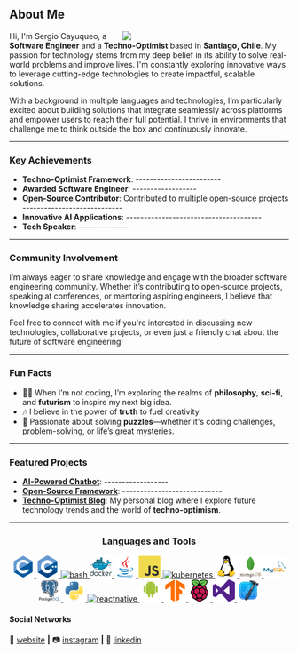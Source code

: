 



## About Me

<img align="right" width="300" src="https://media.tenor.com/pT_eK7L76OEAAAAC/coding-computer-coding.gif" />

Hi, I'm Sergio Cayuqueo, a **Software Engineer** and a **Techno-Optimist** based in **Santiago, Chile**. My passion for technology stems from my deep belief in its ability to solve real-world problems and improve lives. I'm constantly exploring innovative ways to leverage cutting-edge technologies to create impactful, scalable solutions.

With a background in multiple languages and technologies, I’m particularly excited about building solutions that integrate seamlessly across platforms and empower users to reach their full potential. I thrive in environments that challenge me to think outside the box and continuously innovate.

---

### Key Achievements

- **Techno-Optimist Framework**: ------------------------
- **Awarded Software Engineer**: ------------------
- **Open-Source Contributor**: Contributed to multiple open-source projects ----------------------------
- **Innovative AI Applications**: --------------------------------------
- **Tech Speaker**: --------------

---

### Community Involvement

I’m always eager to share knowledge and engage with the broader software engineering community. Whether it’s contributing to open-source projects, speaking at conferences, or mentoring aspiring engineers, I believe that knowledge sharing accelerates innovation.

Feel free to connect with me if you're interested in discussing new technologies, collaborative projects, or even just a friendly chat about the future of software engineering!

---

### Fun Facts

- 🧑‍💻 When I’m not coding, I’m exploring the realms of **philosophy**, **sci-fi**, and **futurism** to inspire my next big idea.
- 🎶 I believe in the power of **truth** to fuel creativity.
- 🧩 Passionate about solving **puzzles**—whether it's coding challenges, problem-solving, or life’s great mysteries.

---

### Featured Projects

- [**AI-Powered Chatbot**](https://github.com/sergiocayuqueo/chatbot): ------------------
- [**Open-Source Framework**](https://github.com/sergiocayuqueo/framework): ----------------------------
- [**Techno-Optimist Blog**](https://sergiocayuqueo.com/): My personal blog where I explore future technology trends and the world of **techno-optimism**.

---

<h3 align="center">Languages and Tools</h3>
<p align="center">
<a href="https://www.cprogramming.com/" target="_blank"> <img src="https://raw.githubusercontent.com/devicons/devicon/master/icons/c/c-original.svg" alt="c" width="40" height="40"/> </a> 
<a href="https://www.w3schools.com/cpp/" target="_blank"> <img src="https://raw.githubusercontent.com/devicons/devicon/master/icons/cplusplus/cplusplus-original.svg" alt="cplusplus" width="40" height="40"/> </a> 
<a href="https://www.gnu.org/software/bash/" target="_blank"> <img src="https://www.vectorlogo.zone/logos/gnu_bash/gnu_bash-icon.svg" alt="bash" width="40" height="40"/> </a>
<a href="https://www.docker.com/" target="_blank"> <img src="https://raw.githubusercontent.com/devicons/devicon/master/icons/docker/docker-original-wordmark.svg" alt="docker" width="40" height="40"/> </a> 
<a href="https://www.java.com" target="_blank"> <img src="https://raw.githubusercontent.com/devicons/devicon/master/icons/java/java-original.svg" alt="java" width="40" height="40"/> </a>
<a href="https://developer.mozilla.org/en-US/docs/Web/JavaScript" target="_blank"> <img src="https://raw.githubusercontent.com/devicons/devicon/master/icons/javascript/javascript-original.svg" alt="javascript" width="40" height="40"/> </a> 
<a href="https://kubernetes.io" target="_blank"> <img src="https://www.vectorlogo.zone/logos/kubernetes/kubernetes-icon.svg" alt="kubernetes" width="40" height="40"/> </a> 
<a href="https://www.linux.org/" target="_blank"> <img src="https://raw.githubusercontent.com/devicons/devicon/master/icons/linux/linux-original.svg" alt="linux" width="40" height="40"/> </a> 
<a href="https://www.mongodb.com/" target="_blank"> <img src="https://raw.githubusercontent.com/devicons/devicon/master/icons/mongodb/mongodb-original-wordmark.svg" alt="mongodb" width="40" height="40"/> </a>
<a href="https://www.mysql.com/" target="_blank"> <img src="https://raw.githubusercontent.com/devicons/devicon/master/icons/mysql/mysql-original-wordmark.svg" alt="mysql" width="40" height="40"/> </a> 
<a href="https://www.postgresql.org" target="_blank"> <img src="https://raw.githubusercontent.com/devicons/devicon/master/icons/postgresql/postgresql-original-wordmark.svg" alt="postgresql" width="40" height="40"/> </a> 
<a href="https://www.python.org" target="_blank"> <img src="https://raw.githubusercontent.com/devicons/devicon/master/icons/python/python-original.svg" alt="python" width="40" height="40"/> </a> 
<a href="https://reactnative.dev/" target="_blank"> <img src="https://reactnative.dev/img/header_logo.svg" alt="reactnative" width="40" height="40"/> </a> 
<a href="https://developer.android.com" target="_blank"> <img src="https://raw.githubusercontent.com/devicons/devicon/master/icons/android/android-original-wordmark.svg" alt="android" width="40" height="40"/> </a>
<a href="https://www.tensorflow.org" target="_blank"> <img src="https://raw.githubusercontent.com/devicons/devicon/master/icons/tensorflow/tensorflow-original.svg" alt="tensorflow" width="40" height="40"/> </a>
<a href="https://www.raspberrypi.com/" target="_blank"> <img src="https://raw.githubusercontent.com/devicons/devicon/master/icons/raspberrypi/raspberrypi-original.svg" alt="raspberrypi" width="40" height="40"/> </a>
<a href="https://code.visualstudio.com/" target="_blank"> <img src="https://github.com/devicons/devicon/blob/master/icons/visualstudio/visualstudio-plain.svg" alt="visualstudio" width="40" height="40"/> </a>
<a href="https://developer.apple.com/xcode/" target="_blank"> <img src="https://raw.githubusercontent.com/devicons/devicon/master/icons/xcode/xcode-original.svg" alt="xcode" width="40" height="40"/> </a>
<!-- More icons here -->
</p>

[website]: https://sergiocayuqueo.com
[instagram]: https://www.instagram.com/sergiocvi/
[linkedin]: https://www.linkedin.com/in/sergiocayuqueovi/

#### Social Networks

🏡 [website][website] **|** 
📷 [instagram][instagram] **|** 
👔 [linkedin][linkedin]

